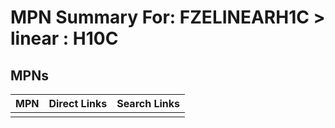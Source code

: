 



# MPN Summary For: FZELINEARH1C > linear : H10C

## MPNs
  

|MPN|Direct Links|Search Links|
| :--- | :--- | :--- |
||||
